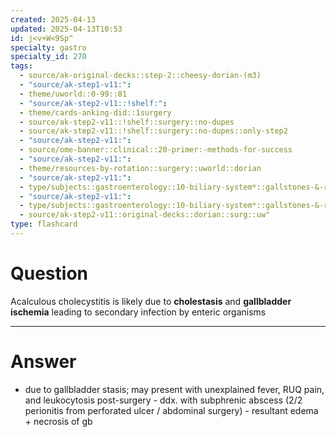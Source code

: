 ```yaml
---
created: 2025-04-13
updated: 2025-04-13T10:53
id: j<v+W<9Sp^
specialty: gastro
specialty_id: 270
tags:
  - source/ak-original-decks::step-2::cheesy-dorian-(m3)
  - "source/ak-step1-v11:": 
  - theme/uworld::0-99::81
  - "source/ak-step2-v11::!shelf:": 
  - theme/cards-anking-did::1surgery
  - source/ak-step2-v11::!shelf::surgery::no-dupes
  - source/ak-step2-v11::!shelf::surgery::no-dupes::only-step2
  - "source/ak-step2-v11:": 
  - source/ome-banner::clinical::20-primer:-methods-for-success
  - "source/ak-step2-v11:": 
  - theme/resources-by-rotation::surgery::uworld::dorian
  - "source/ak-step2-v11:": 
  - type/subjects::gastroenterology::10-biliary-system*::gallstones-&-related-disorders::cholecystitis
  - "source/ak-step2-v11:": 
  - type/subjects::gastroenterology::10-biliary-system*::gallstones-&-related-disorders::cholecystitis::acalculous-cholecystitis
  - source/ak-step2-v11::original-decks::dorian::surg::uw"
type: flashcard
---
```


# Question
Acalculous cholecystitis is likely due to **cholestasis** and **gallbladder ischemia** leading to secondary infection by enteric organisms

---

# Answer
- due to gallbladder stasis; may present with unexplained fever, RUQ pain, and leukocytosis post-surgery - ddx. with subphrenic abscess (2/2 perionitis from perforated ulcer / abdominal surgery) - resultant edema + necrosis of gb